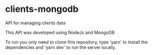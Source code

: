 # clients-mongodb
API for managing clients data

This API was developed using NodeJs and MongoDB

To run you only need to clone this repository, type 'yarn' to install the dependencies and 'yarn dev' to run the server locally.
